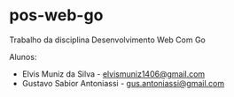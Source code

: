 # pos-web-go
Trabalho da disciplina Desenvolvimento Web Com Go

Alunos: 
- Elvis Muniz da Silva - elvismuniz1406@gmail.com
- Gustavo Sabior Antoniassi - gus.antoniassi@gmail.com